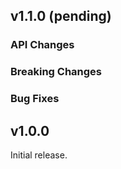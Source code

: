 v1.1.0 (pending)
--------

### API Changes

### Breaking Changes

### Bug Fixes

v1.0.0
--------
Initial release.